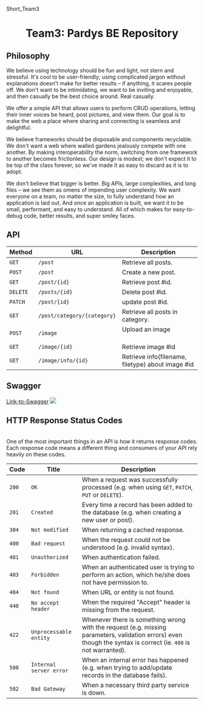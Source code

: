 Short_Team3

<h1 align="center">Team3: Pardys BE Repository</h1>

## Philosophy
We believe using technology should be fun and light, not stern and stressful. It's cool to be user-friendly; using complicated jargon without explanations doesn't make for better results – if anything, it scares people off. We don't want to be intimidating, we want to be inviting and enjoyable, and then casually be the best choice around. Real casually.

We offer a simple API that allows users to perform CRUD operations, letting their inner voices be heard, post pictures, and view them. Our goal is to make the web a place where sharing and connecting is seamless and delightful.

We believe frameworks should be disposable and components recyclable. We don't want a web where walled gardens jealously compete with one another. By making interoperability the norm, switching from one framework to another becomes frictionless. Our design is modest; we don't expect it to be top of the class forever, so we've made it as easy to discard as it is to adopt.

We don't believe that bigger is better. Big APIs, large complexities, and long files – we see them as omens of impending user complexity. We want everyone on a team, no matter the size, to fully understand how an application is laid out. And once an application is built, we want it to be small, performant, and easy to understand. All of which makes for easy-to-debug code, better results, and super smiley faces.



## API

| Method   | URL                                      | Description                              |
| -------- | ---------------------------------------- | ---------------------------------------- |
| `GET`    | `/post`                             | Retrieve all posts.                      |
| `POST`   | `/post`                             | Create a new post.                       |
| `GET`    | `/post/{id}`                          | Retrieve post #id.                       |
| `DELETE`  | `/posts/{id}`                          | Delete post #id.                 |
| `PATCH`   | `/post/{id}`                 | update post #id.                 |
| `GET`    | `/post/category/{category}` | Retrieve all posts in category. |
| `POST` | `/image` | Upload an image                    |
| `GET`    | `/image/{id}` | Retrieve image #id |
| `GET`    | `/image/info/{id}` | Retrieve info(filename, filetype) about image #id |

## Swagger
[Link-to-Swagger](http://[ip-address]:8080/swagger-ui/index.html#/)
![](https://media.dev.to/cdn-cgi/image/width=800%2Cheight=%2Cfit=scale-down%2Cgravity=auto%2Cformat=auto/https%3A%2F%2Fdev-to-uploads.s3.amazonaws.com%2Fuploads%2Farticles%2Fhdyj4332wqbewtxgyjbz.gif)



## HTTP Response Status Codes
<br/>
One of the most important things in an API is how it returns response codes. Each response code means a different thing and consumers of your API rely heavily on these codes.
<br/>

| Code  | Title                     | Description                              |
| ----- | ------------------------- | ---------------------------------------- |
| `200` | `OK`                      | When a request was successfully processed (e.g. when using `GET`, `PATCH`, `PUT` or `DELETE`). |
| `201` | `Created`                 | Every time a record has been added to the database (e.g. when creating a new user or post). |
| `304` | `Not modified`            | When returning a cached response. |
| `400` | `Bad request`             | When the request could not be understood (e.g. invalid syntax). |
| `401` | `Unauthorized`            | When authentication failed. |
| `403` | `Forbidden`               | When an authenticated user is trying to perform an action, which he/she does not have permission to. |
| `404` | `Not found`               | When URL or entity is not found. |
| `440` | `No accept header`        | When the required "Accept" header is missing from the request. |
| `422` | `Unprocessable entity`    | Whenever there is something wrong with the request (e.g. missing parameters, validation errors) even though the syntax is correct (ie. `400` is not warranted). |
| `500` | `Internal server error`   | When an internal error has happened (e.g. when trying to add/update records in the database fails). |
| `502` | `Bad Gateway`             | When a necessary third party service is down. |

